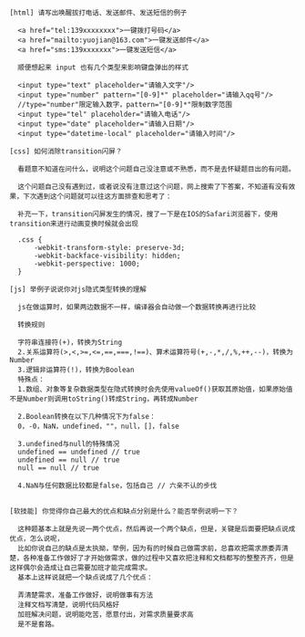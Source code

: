 <!DOCTYPE html>
<html lang="en">
<head>
  <meta charset="UTF-8">
  <title>Title</title>
</head>
<body>
  <pre>

    [html] 请写出唤醒拔打电话、发送邮件、发送短信的例子

      <a href="tel:139xxxxxxxx">一键拨打号码</a>
      <a href="mailto:yuojian@163.com">一键发送邮件</a>
      <a href="sms:139xxxxxxx">一键发送短信</a>

      顺便想起来 input 也有几个类型来影响键盘弹出的样式

      <input type="text" placeholder="请输入文字"/>
      <input type="number" pattern="[0-9]*" placeholder="请输入qq号"/>
      //type="number"限定输入数字，pattern="[0-9]*"限制数字范围
      <input type="tel" placeholder="请输入电话"/>
      <input type="date" placeholder="请输入日期"/>
      <input type="datetime-local" placeholder="请输入时间"/>

    [css] 如何消除transition闪屏？

      看题意不知道在问什么，说明这个问题自己没注意或不熟悉，而不是去怀疑题目出的有问题。

      这个问题自己没有遇到过，或者说没有注意过这个问题，网上搜索了下答案，不知道有没有效果，下次遇到这个问题就可以往这方面排查和思考了：

      补充一下，transition闪屏发生的情况，搜了一下是在IOS的Safari浏览器下，使用transition来进行动画变换时候就会出现

      .css {
          -webkit-transform-style: preserve-3d;
          -webkit-backface-visibility: hidden;
          -webkit-perspective: 1000;
      }

    [js] 举例子说说你对js隐式类型转换的理解

      js在做运算时，如果两边数据不一样，编译器会自动做一个数据转换再进行比较

      转换规则

      字符串连接符(+)，转换为String
      2.关系运算符(>,<,>=,<=,==,===,!==)、算术运算符号(+,-,*,/,%,++,--)，转换为Number
      3.逻辑非运算符(!)，转换为Boolean
      特殊点：
      1.数组、对象等复杂数据类型在隐式转换时会先使用valueOf()获取其原始值，如果原始值不是Number则调用toString()转成String，再转成Number

      2.Boolean转换在以下几种情况下为false：
      0，-0，NaN，undefined，""，null，[]，false

      3.undefined与null的特殊情况
      undefined == undefined // true
      undefined == null // true
      null == null // true

      4.NaN与任何数据比较都是false，包括自己 // 六亲不认的步伐


    [软技能] 你觉得你自己最大的优点和缺点分别是什么？能否举例说明一下？

      这种题基本上就是先说一两个优点，然后再说一个两个缺点，但是，关键是后面要把缺点说成优点，怎么说呢，
      比如你说自己的缺点是太执拗，举例，因为有的时候自己做需求前，总喜欢把需求原委弄清楚，各种准备工作做好了才开始做需求，做的过程中又喜欢把注释和文档都写的整整齐齐，但是这样偶尔会造成让自己需要加班才能完成需求。
      基本上这样说就把一个缺点说成了几个优点：

      弄清楚需求，准备工作做好，说明做事有方法
      注释文档写清楚，说明代码风格好
      加班解决问题，说明能吃苦，愿意付出，对需求质量要求高
      是不是套路。


  </pre>
</body>

<script>

  //手写

  //实现

  //测试代码

  let obj = {a: 1};

  obj.valueOf = function(){
      console.log("会调valueOf方法")
  }

  obj.toString = function(){
      console.log("会调toString方法")
  }
  console.log(obj == false)

</script>
</html>
